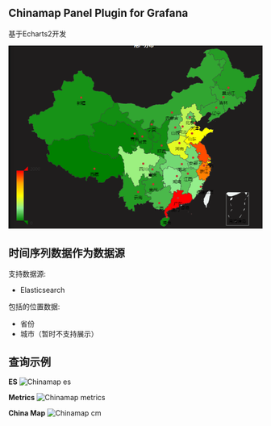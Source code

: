 ## Chinamap Panel Plugin for Grafana

基于Echarts2开发

![Chinamap](./src/imgs/chinamap-china.png)


## 时间序列数据作为数据源

支持数据源:

- Elasticsearch


包括的位置数据:

- 省份 
- 城市（暂时不支持展示）


## 查询示例

**ES**
![Chinamap es](./src/imgs/chinamap-es.png)

**Metrics**
![Chinamap metrics](./src/imgs/chinamap-metrics.png)

**China Map**
![Chinamap cm](./src/imgs/chinamap-cm.png)


